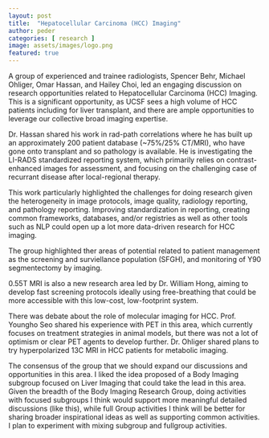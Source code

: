 ```yaml
---
layout: post
title:  "Hepatocellular Carcinoma (HCC) Imaging"
author: peder
categories: [ research ]
image: assets/images/logo.png
featured: true
---
```


A group of experienced and trainee radiologists, Spencer Behr, Michael Ohliger, Omar Hassan, and Hailey Choi, led an engaging discussion on research opportunities related to Hepatocellular Carcinoma (HCC) Imaging.  This is a significant opportunity, as UCSF sees a high volume of HCC patients including for liver transplant, and there are ample opportunities to leverage our collective broad imaging expertise.

Dr. Hassan shared his work in rad-path correlations where he has built up an approximately 200 patient database (~75%/25% CT/MRI), who have gone onto transplant and so pathology is available.  He is investigating the LI-RADS standardized reporting system, which primarily relies on contrast-enhanced images for assessment, and focusing on the challenging case of recurrant disease after local-regional therapy. 

This work particularly highlighted the challenges for doing research given the heterogeneity in image protocols, image quality, radiology reporting, and pathology reporting.  Improving standardization in reporting, creating common frameworks, databases, and/or registries as well as other tools such as NLP could open up a lot more data-driven research for HCC imaging.

The group highlighted ther areas of potential related to patient management as the screening and surviellance population (SFGH), and monitoring of Y90 segmentectomy by imaging.

0.55T MRI is also a new research area led by Dr. William Hong, aiming to develop fast screening protocols ideally using free-breathing that could be more accessible with this low-cost, low-footprint system.

There was debate about the role of molecular imaging for HCC.  Prof. Youngho Seo shared his experience with PET in this area, which currently focuses on treatment strategies in animal models, but there was not a lot of optimism or clear PET agents to develop further.  Dr. Ohliger shared plans to try hyperpolarized 13C MRI in HCC patients for metabolic imaging.

The consensus of the group that we should expand our discussions and opportunities in this area.  I liked the idea proposed of a Body Imaging subgroup focused on Liver Imaging that could take the lead in this area.  Given the breadth of the Body Imaging Research Group, doing activities with focused subgroups I think would support more meaningful detailed discussions (like this), while full Group activities I think will be better for sharing broader inspirational ideas as well as supporting common activities.  I plan to experiment with mixing subgroup and fullgroup activities.